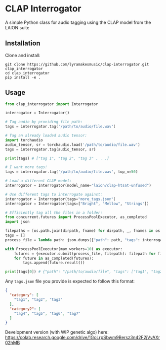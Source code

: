 # CLAP Interrogator

A simple Python class for audio tagging using the CLAP model from the LAION suite

## Installation

Clone and install:

```
git clone https://github.com/lyramakesmusic/clap-interrogator.git clap_interrogator
cd clap_interrogator
pip install -e .
```

## Usage

```py
from clap_interrogator import Interrogator

interrogator = Interrogator()

# Tag audio by providing file path:
tags = interrogator.tag('/path/to/audio/file.wav')

# Tag an already loaded audio tensor:
import torchaudio
audio_tensor, sr = torchaudio.load('/path/to/audio/file.wav')
tags = interrogator.tag(audio_tensor, sr)

print(tags) # ["tag 1", "tag 2", "tag 3" . . .]

# I want more tags!
tags = interrogator.tag('/path/to/audio/file.wav', top_n=50)

# Load a different CLAP model:
interrogator = Interrogator(model_name="laion/clap-htsat-unfused")

# Use different tags to interrogate against:
interrogator = Interrogator(tags="more_tags.json")
interrogator = Interrogator(tags=["Bright", "Mellow", "Strings"])

# Efficiently tag all the files in a folder:
from concurrent.futures import ProcessPoolExecutor, as_completed
import json

filepaths = [os.path.join(dirpath, fname) for dirpath, _, fnames in os.walk("/path/to/audio/folder") for fname in fnames]
tags = []
process_file = lambda path: json.dumps({"path": path, "tags": interrogator.tag(path)})

with ProcessPoolExecutor(max_workers=10) as executor:
    futures = {executor.submit(process_file, filepath): filepath for filepath in filepaths}
    for future in as_completed(futures):
        tags.append(future.result())

print(tags[0]) # {"path": "/path/to/audio/file", "tags": ["tag1", "tag2", . . . "tag10"]}
```

Any `tags.json` file you provide is expected to follow this format:

```json
{
  "category": [
    "tag1", "tag2", "tag3"
  ],
  "category2": [
    "tag4", "tag5", "tag6", "tag7"
  ]
}
```

Development version (with WIP genetic algo) here: https://colab.research.google.com/drive/1GoLrpSbwm9Bersz3n42F2jVvAXr02hMB
